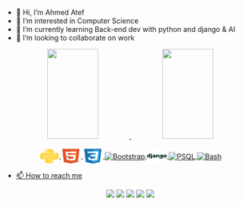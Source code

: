 - 👋 Hi, I’m Ahmed Atef
- 👀 I’m interested in Computer Science 
- 🌱 I’m currently learning Back-end dev with python and django & AI
- 💞️ I’m looking to collaborate on work

<div align="center">
  <a href="https://github.com/Ahmed3atef">
  <img height="180em" width="45%" src="https://github-readme-stats.vercel.app/api?username=Ahmed3atef&show_icons=true&theme=panda&include_all_commits=true&count_private=true"/>
  <img height="180em" width="45%" src="https://github-readme-stats.vercel.app/api/top-langs/?username=NathalyCavalcante&layout=compact&langs_count=4&theme=panda"/>
</div>
<div style="display: inline_block" align="center"><br>
  <img align="center" alt="Py" height="30" width="40" src="https://raw.githubusercontent.com/devicons/devicon/master/icons/python/python-plain.svg">
  <img align="center" alt="HTML" height="30" width="40" src="https://raw.githubusercontent.com/devicons/devicon/master/icons/html5/html5-original.svg">
  <img align="center" alt="CSS" height="30" width="40" src="https://raw.githubusercontent.com/devicons/devicon/master/icons/css3/css3-original.svg">
  <img align="center" alt="Bootstrap" height="30" width="40" src="https://cdn.jsdelivr.net/gh/devicons/devicon/icons/bootstrap/bootstrap-plain.svg">
  <img align="center" alt="Django" height="30" width="40" src="https://raw.githubusercontent.com/devicons/devicon/1119b9f84c0290e0f0b38982099a2bd027a48bf1/icons/django/django-plain-wordmark.svg">
  <img align="center" alt="PSQL" height="30" width="40" src="https://cdn.jsdelivr.net/gh/devicons/devicon/icons/postgresql/postgresql-original.svg">
  <img align="center" alt="Bash" height="30" width="40" src="https://cdn.jsdelivr.net/gh/devicons/devicon/icons/bash/bash-original.svg">
</div>

- 📫 How to reach me 
<div align="center"> 
  <a href="https://www.instagram.com/ahmedatef54/" target="_blank"><img src="https://img.shields.io/badge/-Instagram-%23E4405F?style=for-the-badge&logo=instagram&logoColor=white" target="_blank"></a>
  <a href = "mailto:clay674302@gmail.com"><img src="https://img.shields.io/badge/-Gmail-%23333?style=for-the-badge&logo=gmail&logoColor=white" target="_blank"></a>
  <a href="https://twitter.com/Ahmed_Atef101" target="_blank"><img src="https://img.shields.io/badge/Twitter-1DA1F2?style=for-the-badge&logo=twitter&logoColor=white"></a> 
  <a href="https://www.linkedin.com/in/ahmed-atef-23510018a/" target="_blank"><img src="https://img.shields.io/badge/LinkedIn-0077B5?style=for-the-badge&logo=linkedin&logoColor=white"></a> 
  <a href="https://www.facebook.com/profile.php?id=100056987406564" target"_blank"><img src="https://img.shields.io/badge/Facebook-Connect-brightgreen?style=for-the-badge&labelColor=black&logo=facebook"></a>
</div>

<!---
Ahmed3atef/Ahmed3atef is a ✨ special ✨ repository because its `README.md` (this file) appears on your GitHub profile.
You can click the Preview link to take a look at your changes.
--->

